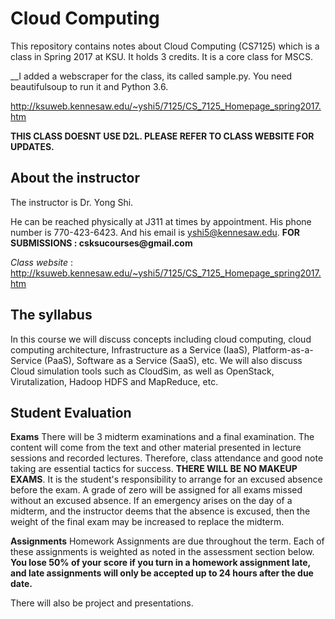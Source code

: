 # Cloud Computing #
This repository contains notes about Cloud Computing (CS7125) which is a class in Spring 2017 at KSU. It holds 3 credits.
It is a core class for MSCS.

__I added a webscraper for the class, its called sample.py. You need beautifulsoup to run it and Python 3.6.

http://ksuweb.kennesaw.edu/~yshi5/7125/CS_7125_Homepage_spring2017.htm

__THIS CLASS DOESNT USE D2L. PLEASE REFER TO CLASS WEBSITE FOR UPDATES.__

## About the instructor ##
The instructor is Dr. Yong Shi.

He can be reached physically at J311 at times by appointment. His phone number is 770-423-6423.
And his email is yshi5@kennesaw.edu.
__FOR SUBMISSIONS : csksucourses@gmail.com__

_Class website_ : http://ksuweb.kennesaw.edu/~yshi5/7125/CS_7125_Homepage_spring2017.htm

## The syllabus ##
In this course we will discuss concepts including cloud computing, cloud computing architecture, Infrastructure as a Service (IaaS), Platform-as-a-Service (PaaS), Software as a Service (SaaS), etc. We will also discuss Cloud simulation tools such as CloudSim, as well as OpenStack, Virutalization, Hadoop HDFS and MapReduce, etc.

## Student Evaluation ##

__Exams__
There will be 3 midterm examinations and a final examination. The content will come from the text and other material presented in lecture sessions and recorded lectures. Therefore, class attendance and good note taking are essential tactics for success.
__THERE WILL BE NO MAKEUP EXAMS__. It is the student's responsibility to arrange for an excused absence before the exam. A grade of zero will be assigned for all exams missed without an excused absence. If an emergency arises on the day of a midterm, and the instructor deems that the absence is excused, then the weight of the final exam may be increased to replace the midterm.

__Assignments__
Homework Assignments are due throughout the term. Each of these assignments is weighted as noted in the assessment section below.
__You lose 50% of your score if you turn in a homework assignment late, and late assignments will only be accepted up to 24 hours after the due date.__

There will also be project and presentations.
